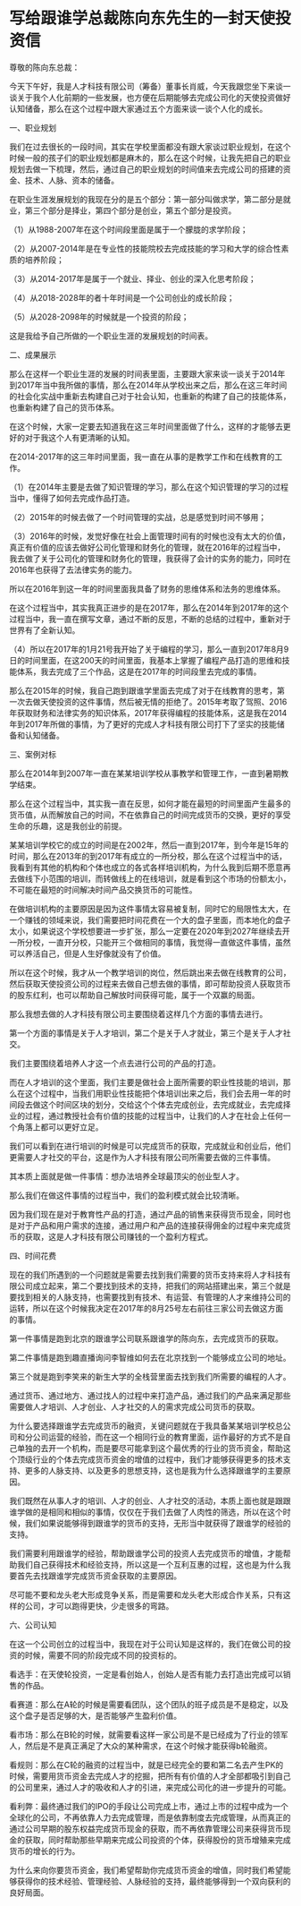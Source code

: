 # 写给跟谁学总裁陈向东先生的一封天使投资信

尊敬的陈向东总裁：

今天下午好，我是人才科技有限公司（筹备）董事长肖威，今天我跟您坐下来谈一谈关于我个人化前期的一些发展，也方便在后期能够去完成公司化的天使投资做好认知储备，那么在这个过程中跟大家通过五个方面来谈一谈个人化的成长。

一、职业规划

我们在过去很长的一段时间，其实在学校里面都没有跟大家谈过职业规划，在这个时候一般的孩子们的职业规划都是麻木的，那么在这个时候，让我先把自己的职业规划去做一下梳理，然后，通过自己的职业规划的时间值来去完成公司的搭建的资金、技术、人脉、资本的储备。

在职业生涯发展规划的我现在分的是五个部分：第一部分叫做求学，第二部分是就业，第三个部分是择业，第四个部分是创业，第五个部分是投资。

（1）从1988-2007年在这个时间段里面是属于一个朦胧的求学阶段；

（2）从2007-2014年是在专业性的技能院校去完成技能的学习和大学的综合性素质的培养阶段；

（3）从2014-2017年是属于一个就业、择业、创业的深入化思考阶段；

（4）从2018-2028年的者十年时间是一个公司创业的成长阶段；

（5）从2028-2098年的时候就是一个投资的阶段；

这是我给予自己所做的一个职业生涯的发展规划的时间表。

二、成果展示

那么在这样一个职业生涯的发展的时间表里面，主要跟大家来谈一谈关于2014年到2017年当中我所做的事情，那么在2014年从学校出来之后，那么在这三年时间的社会化实战中重新去构建自己对于社会认知，也重新的构建了自己的技能体系，也重新构建了自己的货币体系。

在这个时候，大家一定要去知道我在这三年时间里面做了什么，这样的才能够去更好的对于我这个人有更清晰的认知。

在2014-2017年的这三年时间里面，我一直在从事的是教学工作和在线教育的工作。

（1）在2014年主要是去做了知识管理的学习，那么在这个知识管理的学习的过程当中，懂得了如何去完成作品打造。

（2）2015年的时候去做了一个时间管理的实战，总是感觉到时间不够用；

（3）2016年的时候，发觉好像在社会上面管理时间有的时候也没有太大的价值，真正有价值的应该去做好公司化管理和财务化的管理，就在2016年的过程当中，我去做了关于公司化的管理和财务化的管理，我获得了会计的实务的能力，同时在2016年也获得了去法律实务的能力。

所以在2016年到这一年的时间里面我具备了财务的思维体系和法务的思维体系。

在这个过程当中，其实我真正进步的是在2017年，那么在2014年到2017年的这个过程当中，我一直在撰写文章，通过不断的反思，不断的总结的过程中，重新对于世界有了全新认知。

（4）所以在2017年的1月21号我开始了关于编程的学习，那么一直到2017年8月9日的时间里面，在这200天的时间里面，我基本上掌握了编程产品打造的思维和技能体系，我去完成了三个作品，这是在2017年的时间段里去完成的事情。

那么在2015年的时候，我自己跑到跟谁学里面去完成了对于在线教育的思考，第一次去做天使投资的这件事情，然后被无情的拒绝了。2015年考取了驾照、2016年获取财务和法律实务的知识体系，2017年获得编程的技能体系，这是我在2014年到2017年所做的事情，为了更好的完成人才科技有限公司打下了坚实的技能储备和认知储备。

三、案例对标

那么在2014年到2007年一直在某某培训学校从事教学和管理工作，一直到暑期教学结束。

那么在这个过程当中，其实我一直在反思，如何才能在最短的时间里面产生最多的货币值，从而解放自己的时间，不在依靠自己的时间完成货币的交换，更好的享受生命的乐趣，这是我创业的前提。

某某培训学校它的成立的时间是在2002年，然后一直到2017年，到今年是15年的时间，那么在2013年的到2017年有成立的一所分校，那么在这个过程当中的话，我看到有其他的机构和个体也成立的各式各样培训机构，为什么我到后期不愿意再去做线下小范围的培训，而转做线上的在线培训，就是看到这个市场的份额太小，不可能在最短的时间解决时间产品交换货币的可能性。

在做培训机构的主要原因是因为这件事情太容易被复制，同时它的局限性太大，在一个赚钱的领域来说，我们需要把时间花费在一个大的盘子里面，而本地化的盘子太小，如果说这个学校想要进一步扩张，那么一定要在2020年到2027年继续去开一所分校，一直开分校，只能开三个做相同的事情，我觉得一直做这件事情，虽然可以养活自己，但是人生好像就没有了价值。

所以在这个时候，我才从一个教学培训的岗位，然后跳出来去做在线教育的公司，然后获取天使投资公司的过程来去做自己想去做的事情，即可帮助投资人获取货币的股东红利，也可以帮助自己解放时间获得可能，属于一个双赢的局面。

那么我想去做的人才科技有限公司主要围绕着这样几个方面的事情去进行。

第一个方面的事情是关于人才培训，第二个是关于人才就业，第三个是关于人才社交。

我们主要围绕着培养人才这一个点去进行公司的产品的打造。

而在人才培训的这个里面，我们主要是做社会上面所需要的职业性技能的培训，那么在这个过程中，当我们用职业性技能把个体培训出来之后，我们会去用一年的时间段去做这个时间区块的划分，交给这个个体去完成创业，去完成就业，去完成择业的过程，通过教授社会有价值的技能的过程当中，让我们的人才在社会上任何一个角落上都可以更好立足。

我们可以看到在进行培训的时候是可以完成货币的获取，完成就业和创业后，他们更需要人才社交的平台，这是作为人才科技有限公司所需要去做的三件事情。

其本质上面就是做一件事情：想办法培养全球最顶尖的创业型人才。

那么我们在做这件事情的过程当中，我们的盈利模式就会比较清晰。

因为我们现在是对于教育性产品的打造，通过产品的销售来获得货币现金，同时也是对于产品和用户需求的连接，通过用户和产品的连接获得佣金的过程中来完成货币的获取，这是人才科技有限公司赚钱的一个盈利方程式。

四、时间花费

现在的我们所遇到的一个问题就是需要去找到我们需要的货币支持来将人才科技有限公司成立起来，第二个要找到技术的支持，把我们的网站搭建出来，第三个就是要找到相关的人脉支持，也需要找到有技术、有运营、有管理的人才来维持公司的运转，所以在这个时候我决定在2017年的8月25号左右前往三家公司去做这方面的事情。

第一件事情是跑到北京的跟谁学公司联系跟谁学的陈向东，去完成货币的获取。

第二件事情是跑到趣直播询问李智维如何去在北京找到一个能够成立公司的地址。

第三个就是跑到李笑来的新生大学的全栈营里面去找到我们所需要的编程的人才。

通过货币、通过地方、通过找人的过程中来打造产品，通过我们的产品来满足那些需要做人才培训、人才创业、人才社交的人的需求完成公司货币的获取。

为什么要选择跟谁学去完成货币的融资，关键问题就在于我具备某某培训学校总公司和分公司运营的经验，而在这一个相同行业的教育里面，运作最好的方式不是自己单独的去开一个机构，而是要尽可能拿到这个最优秀的行业的货币资金，帮助这个顶级行业的个体去完成货币资金的增值的过程中，我们才能够获得更多的技术支持、更多的人脉支持、以及更多的思想支持，这也是我为什么选择跟谁学的主要原因。

我们既然在从事人才的培训、人才的创业、人才社交的活动，本质上面也就是跟跟谁学做的是相同和相似的事情，仅仅在于我们去做了人肉性的筛选，所以在这个时候，我们如果说能够得到跟谁学的货币的支持，无形当中就获得了跟谁学的经验的支持。

我们需要利用跟谁学的经验，帮助跟谁学公司的投资人去完成货币的增值，才能帮助我们自己获得技术和经验支持，所以这是一个互利互惠的过程，这也是为什么我要首先去找跟谁学完成货币资金获取的主要原因。

尽可能不要和龙头老大形成竞争关系，而是需要和龙头老大形成合作关系，只有这样的公司，才可以跑得更快，少走很多的弯路。

六、公司认知

在这一个公司创立的过程当中，我现在对于公司认知是这样的，我们在做公司的投资的时候，需要不同的阶段完成不同的投资标的。

看选手：在天使轮投资，一定是看创始人，创始人是否有能力去打造出完成可以销售的作品。

看赛道：那么在A轮的时候是需要看团队，这个团队的班子成员是不是稳定，以及这个盘子是否足够的大，是否能够产生盈利价值。

看市场：那么在B轮的时候，就需要看这样一家公司是不是已经成为了行业的领军人，然后是不是真正满足了大众的某种需求，在这个时候才能获得b轮融资。

看规则：那么在C轮的融资的过程当中，就是已经完全的要和第二名去产生PK的时候，需要用货币资金去完成人才的挖掘，把所有有价值的人才全部都吸引到自己的公司里来，通过人才的吸收和人才的引进，来完成公司化的进一步提升的可能。

看利弊：最终通过我们的IPO的手段让公司完成上市，通过上市的过程中成为一个全球化的公司，不再依靠人力去完成管理，而是依靠制度去完成管理，从而真正的通过公司早期的股东权益完成货币现金的获取，而不再依靠管理公司来获得货币现金的获取，同时帮助那些早期来完成公司投资的个体，获得股份的货币增殖来完成货币的增长的行为。

为什么来向你要货币资金，我们希望帮助你完成货币资金的增值，同时我们希望能够获得你的技术经验、管理经验、人脉经验的支持，最终能够得到一个双向获利的良好局面。
